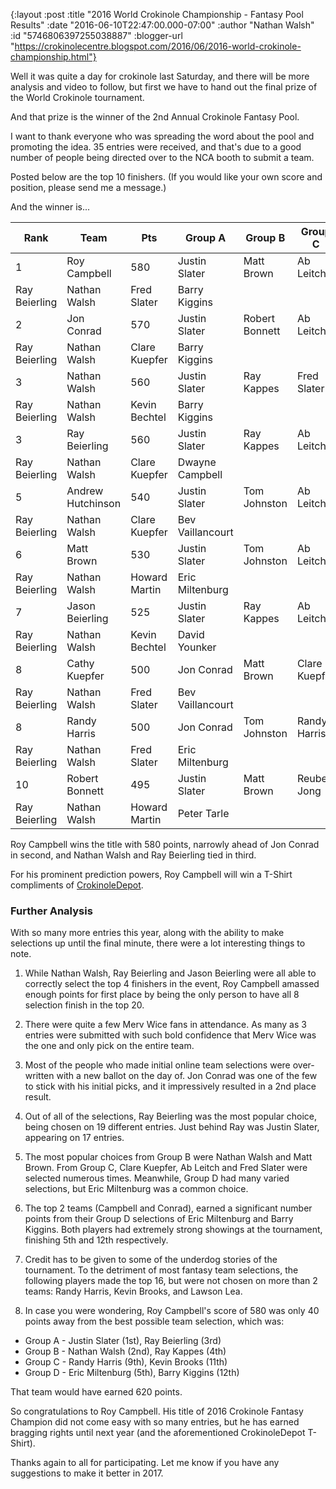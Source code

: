 {:layout :post
 :title "2016 World Crokinole Championship - Fantasy Pool Results"
 :date "2016-06-10T22:47:00.000-07:00"
 :author "Nathan Walsh"
 :id "5746806397255038887"
 :blogger-url "https://crokinolecentre.blogspot.com/2016/06/2016-world-crokinole-championship.html"}

Well it was quite a day for crokinole last Saturday, and there will be more analysis and video to follow, but first we have to hand out the final prize of the World Crokinole tournament.

And that prize is the winner of the 2nd Annual Crokinole Fantasy Pool.

I want to thank everyone who was spreading the word about the pool and promoting the idea. 35 entries were received, and that's due to a good number of people being directed over to the NCA booth to submit a team.

Posted below are the top 10 finishers. (If you would like your own score and position, please send me a message.)

And the winner is...

<div class="table-wrapper">
<table>
	<thead>
		<tr>
			<th>Rank</th>
			<th>Team</th>
			<th>Pts</th>
			<th>Group A</th>
			<th>Group B</th>
			<th>Group C</th>
			<th>Group D</th>
		</tr>
	</thead>
	<tbody>
		<tr>
			<td>1</td>
			<td>Roy Campbell</td>
			<td>580</td>
			<td>Justin Slater</td>
			<td>Matt Brown</td>
			<td>Ab Leitch</td>
			<td>Eric Miltenburg</td>
		</tr>
		<tr>
			<td>Ray Beierling</td>
			<td>Nathan Walsh</td>
			<td>Fred Slater</td>
			<td>Barry Kiggins</td>
		</tr>
		<tr>
			<td>2</td>
			<td>Jon Conrad</td>
			<td>570</td>
			<td>Justin Slater</td>
			<td>Robert Bonnett</td>
			<td>Ab Leitch</td>
			<td>Eric Miltenburg</td>
		</tr>
		<tr>
			<td>Ray Beierling</td>
			<td>Nathan Walsh</td>
			<td>Clare Kuepfer</td>
			<td>Barry Kiggins</td>
		</tr>
		<tr>
			<td>3</td>
			<td>Nathan Walsh</td>
			<td>560</td>
			<td>Justin Slater</td>
			<td>Ray Kappes</td>
			<td>Fred Slater</td>
			<td>Peter Tarle</td>
		</tr>
		<tr>
			<td>Ray Beierling</td>
			<td>Nathan Walsh</td>
			<td>Kevin Bechtel</td>
			<td>Barry Kiggins</td>
		</tr>
		<tr>
			<td>3</td>
			<td>Ray Beierling</td>
			<td>560</td>
			<td>Justin Slater</td>
			<td>Ray Kappes</td>
			<td>Ab Leitch</td>
			<td>Eric Miltenburg</td>
		</tr>
		<tr>
			<td>Ray Beierling</td>
			<td>Nathan Walsh</td>
			<td>Clare Kuepfer</td>
			<td>Dwayne Campbell</td>
		</tr>
		<tr>
			<td>5</td>
			<td>Andrew Hutchinson</td>
			<td>540</td>
			<td>Justin Slater</td>
			<td>Tom Johnston</td>
			<td>Ab Leitch</td>
			<td>Eric Miltenburg</td>
		</tr>
		<tr>
			<td>Ray Beierling</td>
			<td>Nathan Walsh</td>
			<td>Clare Kuepfer</td>
			<td>Bev Vaillancourt</td>
		</tr>
		<tr>
			<td>6</td>
			<td>Matt Brown</td>
			<td>530</td>
			<td>Justin Slater</td>
			<td>Tom Johnston</td>
			<td>Ab Leitch</td>
			<td>Peter Tarle</td>
		</tr>
		<tr>
			<td>Ray Beierling</td>
			<td>Nathan Walsh</td>
			<td>Howard Martin</td>
			<td>Eric Miltenburg</td>
		</tr>
		<tr>
			<td>7</td>
			<td>Jason Beierling</td>
			<td>525</td>
			<td>Justin Slater</td>
			<td>Ray Kappes</td>
			<td>Ab Leitch</td>
			<td>Bev Vaillancourt</td>
		</tr>
		<tr>
			<td>Ray Beierling</td>
			<td>Nathan Walsh</td>
			<td>Kevin Bechtel</td>
			<td>David Younker</td>
		</tr>
		<tr>
			<td>8</td>
			<td>Cathy Kuepfer</td>
			<td>500</td>
			<td>Jon Conrad</td>
			<td>Matt Brown</td>
			<td>Clare Kuepfer</td>
			<td>Eric Miltenburg</td>
		</tr>
		<tr>
			<td>Ray Beierling</td>
			<td>Nathan Walsh</td>
			<td>Fred Slater</td>
			<td>Bev Vaillancourt</td>
		</tr>
		<tr>
			<td>8</td>
			<td>Randy Harris</td>
			<td>500</td>
			<td>Jon Conrad</td>
			<td>Tom Johnston</td>
			<td>Randy Harris</td>
			<td>Ron Haymes</td>
		</tr>
		<tr>
			<td>Ray Beierling</td>
			<td>Nathan Walsh</td>
			<td>Fred Slater</td>
			<td>Eric Miltenburg</td>
		</tr>
		<tr>
			<td>10</td>
			<td>Robert Bonnett</td>
			<td>495</td>
			<td>Justin Slater</td>
			<td>Matt Brown</td>
			<td>Reuben Jong</td>
			<td>Eric Miltenburg</td>
		</tr>
		<tr>
			<td>Ray Beierling</td>
			<td>Nathan Walsh</td>
			<td>Howard Martin</td>
			<td>Peter Tarle</td>
		</tr>
	</tbody>
</table>
</div>

Roy Campbell wins the title with 580 points, narrowly ahead of Jon Conrad in second, and Nathan Walsh and Ray Beierling tied in third.

For his prominent prediction powers, Roy Campbell will win a T-Shirt compliments of [CrokinoleDepot](http://www.crokinoledepot.com/).

### Further Analysis

With so many more entries this year, along with the ability to make selections up until the final minute, there were a lot interesting things to note.

1. While Nathan Walsh, Ray Beierling and Jason Beierling were all able to correctly select the top 4 finishers in the event, Roy Campbell amassed enough points for first place by being the only person to have all 8 selection finish in the top 20.

2. There were quite a few Merv Wice fans in attendance. As many as 3 entries were submitted with such bold confidence that Merv Wice was the one and only pick on the entire team.

3. Most of the people who made initial online team selections were over-written with a new ballot on the day of. Jon Conrad was one of the few to stick with his initial picks, and it impressively resulted in a 2nd place result.

4. Out of all of the selections, Ray Beierling was the most popular choice, being chosen on 19 different entries. Just behind Ray was Justin Slater, appearing on 17 entries.

5. The most popular choices from Group B were Nathan Walsh and Matt Brown. From Group C, Clare Kuepfer, Ab Leitch and Fred Slater were selected numerous times. Meanwhile, Group D had many varied selections, but Eric Miltenburg was a common choice.

6. The top 2 teams (Campbell and Conrad), earned a significant number points from their Group D selections of Eric Miltenburg and Barry Kiggins. Both players had extremely strong showings at the tournament, finishing 5th and 12th respectively.

7. Credit has to be given to some of the underdog stories of the tournament. To the detriment of most fantasy team selections, the following players made the top 16, but were not chosen on more than 2 teams: Randy Harris, Kevin Brooks, and Lawson Lea.

8. In case you were wondering, Roy Campbell's score of 580 was only 40 points away from the best possible team selection, which was:
- Group A - Justin Slater (1st), Ray Beierling (3rd)
- Group B - Nathan Walsh (2nd), Ray Kappes (4th)
- Group C - Randy Harris (9th), Kevin Brooks (11th)
- Group D - Eric Miltenburg (5th), Barry Kiggins (12th)

That team would have earned 620 points.

So congratulations to Roy Campbell. His title of 2016 Crokinole Fantasy Champion did not come easy with so many entries, but he has earned bragging rights until next year (and the aforementioned CrokinoleDepot T-Shirt).

Thanks again to all for participating. Let me know if you have any suggestions to make it better in 2017.
